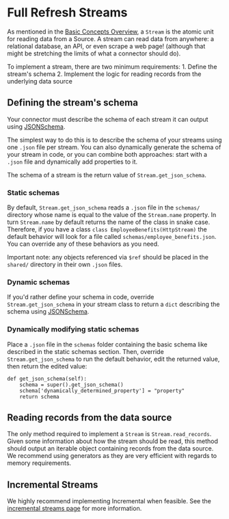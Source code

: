 # Full Refresh Streams

As mentioned in the [Basic Concepts Overview](basic-concepts.md), a `Stream` is the atomic unit for reading data from a Source. A stream can read data from anywhere: a relational database, an API, or even scrape a web page! \(although that might be stretching the limits of what a connector should do\).

To implement a stream, there are two minimum requirements: 1. Define the stream's schema 2. Implement the logic for reading records from the underlying data source

## Defining the stream's schema

Your connector must describe the schema of each stream it can output using [JSONSchema](https://json-schema.org).

The simplest way to do this is to describe the schema of your streams using one `.json` file per stream. You can also dynamically generate the schema of your stream in code, or you can combine both approaches: start with a `.json` file and dynamically add properties to it.

The schema of a stream is the return value of `Stream.get_json_schema`.

### Static schemas

By default, `Stream.get_json_schema` reads a `.json` file in the `schemas/` directory whose name is equal to the value of the `Stream.name` property. In turn `Stream.name` by default returns the name of the class in snake case. Therefore, if you have a class `class EmployeeBenefits(HttpStream)` the default behavior will look for a file called `schemas/employee_benefits.json`. You can override any of these behaviors as you need.

Important note: any objects referenced via `$ref` should be placed in the `shared/` directory in their own `.json` files.

### Dynamic schemas

If you'd rather define your schema in code, override `Stream.get_json_schema` in your stream class to return a `dict` describing the schema using [JSONSchema](https://json-schema.org).

### Dynamically modifying static schemas

Place a `.json` file in the `schemas` folder containing the basic schema like described in the static schemas section. Then, override `Stream.get_json_schema` to run the default behavior, edit the returned value, then return the edited value:

```text
def get_json_schema(self):
    schema = super().get_json_schema()
    schema['dynamically_determined_property'] = "property"
    return schema
```

## Reading records from the data source

The only method required to implement a `Stream` is `Stream.read_records`. Given some information about how the stream should be read, this method should output an iterable object containing records from the data source. We recommend using generators as they are very efficient with regards to memory requirements.

## Incremental Streams

We highly recommend implementing Incremental when feasible. See the [incremental streams page](incremental-stream.md) for more information.

